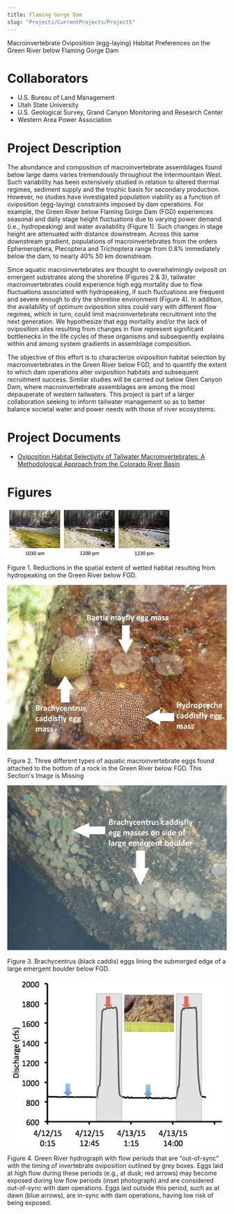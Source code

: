 ```yaml
---
title: Flaming Gorge Dam
slug: "Projects/CurrentProjects/Project5"
---
```


Macroinvertebrate Oviposition (egg-laying) Habitat Preferences on the Green River below Flaming Gorge Dam

# Collaborators

- U.S. Bureau of Land Management
- Utah State University
- U.S. Geological Survey, Grand Canyon Monitoring and Research Center
- Western Area Power Association

# Project Description

The abundance and composition of macroinvertebrate assemblages found below large dams varies tremendously throughout the Intermountain West. Such variability has been extensively studied in relation to altered thermal regimes, sediment supply and the trophic basis for secondary production. However, no studies have investigated population viability as a function of oviposition (egg-laying) constraints imposed by dam operations. For example, the Green River below Flaming Gorge Dam (FGD) experiences seasonal and daily stage height fluctuations due to varying power demand (i.e., hydropeaking) and water availability (Figure 1). Such changes in stage height are attenuated with distance downstream. Across this same downstream gradient, populations of macroinvertebrates from the orders Ephemeroptera, Plecoptera and Trichoptera range from 0.8% immediately below the dam, to nearly 40% 50 km downstream.

Since aquatic macroinvertebrates are thought to overwhelmingly oviposit on emergent substrates along the shoreline (Figures 2 & 3), tailwater macroinvertebrates could experience high egg mortality due to flow fluctuations associated with hydropeaking, if such fluctuations are frequent and severe enough to dry the shoreline environment (Figure 4). In addition, the availability of optimum oviposition sites could vary with different flow regimes, which in turn, could limit macroinvertebrate recruitment into the next generation. We hypothesize that egg mortality and/or the lack of oviposition sites resulting from changes in flow represent significant bottlenecks in the life cycles of these organisms and subsequently explains within and among system gradients in assemblage composition.

The objective of this effort is to characterize oviposition habitat selection by macroinvertebrates in the Green River below FGD, and to quantify the extent to which dam operations alter oviposition habitats and subsequent recruitment success. Similar studies will be carried out below Glen Canyon Dam, where macroinvertebrate assemblages are among the most depauperate of western tailwaters. This project is part of a larger collaboration seeking to inform tailwater management so as to better balance societal water and power needs with those of river ecosystems.

# Project Documents

- [Oviposition Habitat Selectivity of Tailwater Macroinvertebrates: A Methodological Approach from the Colorado River Basin](assets/docs/projects/Oviposition_Poster_Final.pdf)

# Figures

![Flaming Gorge 01](images/projects/flaming_gorge_01.png)

Figure 1. Reductions in the spatial extent of wetted habitat resulting from hydropeaking on the Green River below FGD.

![Flaming Gorge 02](images/projects/flaming_gorge_02.png)

Figure 2. Three different types of aquatic macroinvertebrate eggs found attached to the bottom of a rock in the Green River below FGD.
This Section's Image is Missing

![Flaming Gorge 03](images/projects/flaming_gorge_03.png)

Figure 3. Brachycentrus (black caddis) eggs lining the submerged edge of a large emergent boulder below FGD.

![Flaming Gorge 04](images/projects/flaming_gorge_04.png)

Figure 4. Green River hydrograph with flow periods that are “out-of-sync” with the timing of invertebrate oviposition outlined by grey boxes. Eggs laid at high flow during these periods (e.g., at dusk; red arrows) may become exposed during low flow periods (inset photograph) and are considered out-of-sync with dam operations. Eggs laid outside this period, such as at dawn (blue arrows), are in-sync with dam operations, having low risk of being exposed.